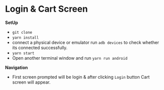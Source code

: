 # Login & Cart Screen


**SetUp**
- `git clone`
- `yarn install`
- connect a physical device or emulator run `adb devices` to check whether its connected successfully. 
- `yarn start`
- Open another terminal window and run `yarn run android`


**Navigation**
- First screen prompted will be login & after clicking `Login` button Cart screen will appear.
